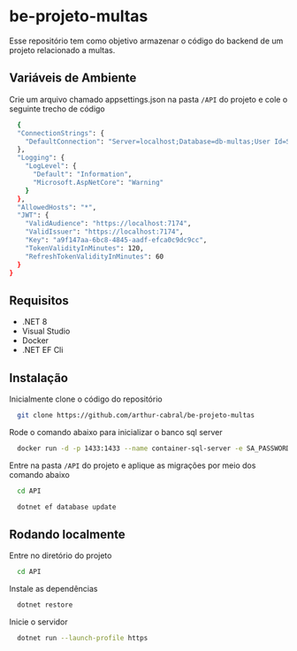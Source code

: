 
# be-projeto-multas

Esse repositório tem como objetivo armazenar o código do backend de um projeto relacionado a multas.



## Variáveis de Ambiente

Crie um arquivo chamado appsettings.json na pasta `/API` do projeto e cole o seguinte trecho de código

```bash
  {
  "ConnectionStrings": {
    "DefaultConnection": "Server=localhost;Database=db-multas;User Id=SA;Password=DbPassword123;TrustServerCertificate=True;"
  },
  "Logging": {
    "LogLevel": {
      "Default": "Information",
      "Microsoft.AspNetCore": "Warning"
    }
  },
  "AllowedHosts": "*",
  "JWT": {
    "ValidAudience": "https://localhost:7174",
    "ValidIssuer": "https://localhost:7174",
    "Key": "a9f147aa-6bc8-4845-aadf-efca0c9dc9cc",
    "TokenValidityInMinutes": 120,
    "RefreshTokenValidityInMinutes": 60
  }
}
```
## Requisitos

 - .NET 8
 - Visual Studio
 - Docker
 - .NET EF Cli
## Instalação

Inicialmente clone o código do repositório 

```bash
  git clone https://github.com/arthur-cabral/be-projeto-multas
```

Rode o comando abaixo para inicializar o banco sql server

```bash
  docker run -d -p 1433:1433 --name container-sql-server -e SA_PASSWORD=DbPassword123 -e ACCEPT_EULA=Y -e MSSQL_PID=Express -e MSSQL_USER=SA -e MSSQL_PASSWORD=DbPassword123  mcr.microsoft.com/mssql/server
```

Entre na pasta `/API` do projeto e aplique as migrações por meio dos comando abaixo

```bash
  cd API
```

```bash
  dotnet ef database update
```
## Rodando localmente

Entre no diretório do projeto

```bash
  cd API
```

Instale as dependências

```bash
  dotnet restore
```

Inicie o servidor

```bash
  dotnet run --launch-profile https
```

